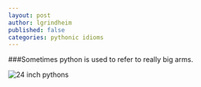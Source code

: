 ```yaml
---
layout: post
author: lgrindheim
published: false
categories: pythonic idioms
---
```


###Sometimes python is used to refer to really big arms.

![24 inch pythons](http://www.i-mockery.com/minimocks/no-holds-barred/pastamania.jpg)
